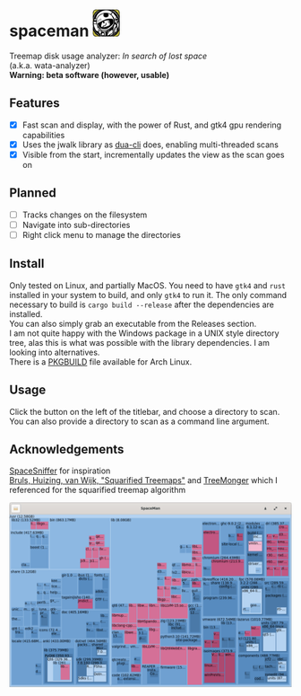 # spaceman <img src="spaceman.png" width="48"/>
Treemap disk usage analyzer: *In search of lost space*   
(a.k.a. wata-analyzer)  
**Warning: beta software (however, usable)**
## Features
- [X] Fast scan and display, with the power of Rust, and gtk4 gpu rendering capabilities
- [X] Uses the jwalk library as [dua-cli](https://github.com/Byron/dua-cli/) does, enabling multi-threaded scans
- [x] Visible from the start, incrementally updates the view as the scan goes on
## Planned
- [ ] Tracks changes on the filesystem
- [ ] Navigate into sub-directories
- [ ] Right click menu to manage the directories
## Install
Only tested on Linux, and partially MacOS. You need to have `gtk4` and `rust` installed in your system to build, and only `gtk4` to run it. The only command necessary to build is `cargo build --release` after the dependencies are installed.  
You can also simply grab an executable from the Releases section.  
I am not quite happy with the Windows package in a UNIX style directory tree, alas this is what was possible with the library dependencies. I am looking into alternatives.  
There is a [PKGBUILD](./PKGBUILD) file available for Arch Linux.
## Usage
Click the button on the left of the titlebar, and choose a directory to scan. You can also provide a directory to scan as a command line argument.
## Acknowledgements
[SpaceSniffer](http://www.uderzo.it/main_products/space_sniffer/) for inspiration  
[Bruls, Huizing, van Wijk, "Squarified Treemaps"](https://www.win.tue.nl/~vanwijk/stm.pdf) and [TreeMonger](https://github.com/alanbernstein/treemonger) which I referenced for the squarified treemap algorithm

![Screenshot](screenshot.png?raw=true)
